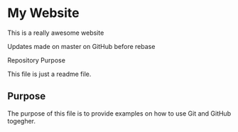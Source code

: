 # My Website

This is a really awesome website

Updates made on master on GitHub before rebase

Repository Purpose

This file is just a readme file.

## Purpose

The purpose of  this file is  to provide examples
on how to use Git and GitHub togegher.

